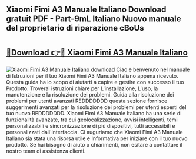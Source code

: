 ## Xiaomi Fimi A3 Manuale Italiano Download gratuit PDF - Part-9mL Italiano Nuovo manuale del proprietario di riparazione cBoUs

# <h2><a href="http://dfcjk5p.blite.top/?on=Xiaomi+Fimi+A3+Manuale+Italiano">🔗Download 👉🔴 Xiaomi Fimi A3 Manuale Italiano</a></h2>

[![Xiaomi Fimi A3 Manuale Italiano download](https://i.imgur.com/lujVjoI.png)](http://dfcjk5p.blite.top/?on=Xiaomi+Fimi+A3+Manuale+Italiano)
Ciao e benvenuto nel manuale di Istruzioni per il tuo Xiaomi Fimi A3 Manuale Italiano appena ricevuto. Questa guida ha lo scopo di aiutarti a capire e gestire con successo il tuo Prodotto. Troverai istruzioni chiare per L'installazione, L'uso, la manutenzione e la risoluzione dei problemi. Guida alla risoluzione dei problemi per utenti avanzati REDDDDDDD questa sezione fornisce suggerimenti avanzati per la risoluzione dei problemi per utenti esperti del tuo nuovo REDDDDDDD. Xiaomi Fimi A3 Manuale Italiano ha una serie di funzionalità avanzate, tra cui geolocalizzazione, avvisi intelligenti, temi personalizzabili e sincronizzazione di più dispositivi, tutti accessibili e personalizzati dall'interfaccia. Ci auguriamo che Xiaomi Fimi A3 Manuale Italiano sia stata una risorsa utile e Informativa per iniziare con il tuo nuovo prodotto. Se hai bisogno di aiuto o chiarimenti, non esitare a contattare il nostro team di assistenza clienti.
